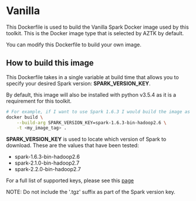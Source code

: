 # Vanilla

This Dockerfile is used to build the Vanilla Spark Docker image used by this toolkit. This is the Docker image type that is selected by AZTK by default.

You can modify this Dockerfile to build your own image. 

## How to build this image
This Dockerfile takes in a single variable at build time that allows you to specify your desired Spark version: **SPARK_VERSION_KEY**.

By default, this image will also be installed with python v3.5.4 as it is a requirement for this toolkit.

```sh
# For example, if I want to use Spark 1.6.3 I would build the image as follows:
docker build \
    --build-arg SPARK_VERSION_KEY=spark-1.6.3-bin-hadoop2.6 \
    -t <my_image_tag> .
```

**SPARK_VERSION_KEY** is used to locate which version of Spark to download. These are the values that have been tested:
- spark-1.6.3-bin-hadoop2.6
- spark-2.1.0-bin-hadoop2.7
- spark-2.2.0-bin-hadoop2.7

For a full list of supported keys, please see this [page](https://d3kbcqa49mib13.cloudfront.net)

NOTE: Do not include the '.tgz' suffix as part of the Spark version key.
